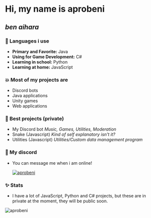 # Hi, my name is aprobeni 
## <i>ben aihara</i>

### 🎲 Languages i use
- <strong>Primary and Favorite:</strong> Java
- <strong>Using for Game Development:</strong> C#
- <strong>Learning in school:</strong> Python
- <strong>Learning at home:</strong> JavaScript

### 💥 Most of my projects are
- Discord bots
- Java applications
- Unity games
- Web applications

### 🦋 Best projects (private)
- My Discord bot
  <i>Music, Games, Utilities, Moderation</i>
- Snake (Javascript)
  <i>Kind of self explanatory isn't it?</i>
- Utilities (Javascript)
  <i>Utilities/Custom data management program</i>

### 💬 My discord
- You can message me when i am online!
<a href="https://www.github.com/aprobeni"><p><img align="center" src="https://discord.c99.nl/widget/theme-4/458312026637336598.png" alt="aprobeni"/></a>

### ✨ Stats
- I have a lot of JavaScript, Python and C# projects, but these are in private at the moment, they will be public soon.
<p><img align="center" src="https://github-readme-stats.vercel.app/api/top-langs?username=aprobeni&show_icons=true&layout=compact&bg_color=1f1d2e&text_color=FFFFFF&icon_color=FFFFFF&title_color=FFFFFF" alt="aprobeni"/>
